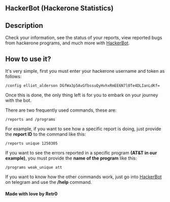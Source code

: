 
## HackerBot (Hackerone Statistics)

## Description

Check your information, see the status of your reports, view reported bugs from hackerone programs, and much more with [HackerBot](http://t.me/Hackerone_Statistics_bot).

## How to use it?

It's very simple, first you must enter your hackerone username and token as follows:

```
/config elliot_alderson DGfWa3p5AvGfbssuQyHvhxRmEE6N7l0Te4DLIanLdKf=
```

Once this is done, the only thing left is for you to embark on your journey with the bot.

There are two frequently used commands, these are:
```
/reports and /programs
```

For example, if you want to see how a specific report is doing, just provide the **report ID** to the command like this:
```
/reports unique 1250305
```
If you want to see the errors reported in a specific program **(AT&T in our example)**, you must provide the **name of the program** like this:
```
/programs weak_unique att
```
If you want to know how the other commands work, just go into [HackerBot](http://t.me/Hackerone_Statistics_bot) on telegram and use the **/help** command.

#### Made with love by Retr0